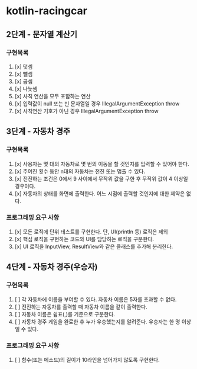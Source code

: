 # kotlin-racingcar


## 2단계 - 문자열 계산기

### 구현목록 
1. [x] 덧셈
2. [x] 뺄셈
3. [x] 곱셈
4. [x] 나눗셈
5. [x] 사칙 연산을 모두 포함하는 연산
6. [x] 입력값이 null 또는 빈 문자열일 경우 IllegalArgumentException throw
7. [x] 사칙연산 기호가 아닌 경우 IllegalArgumentException throw


## 3단계 - 자동차 경주

### 구현목록
1. [x] 사용자는 몇 대의 자동차로 몇 번의 이동을 할 것인지를 입력할 수 있어야 한다.
2. [x] 주어진 횟수 동안 n대의 자동차는 전진 또는 멈출 수 있다.
3. [x] 전진하는 조건은 0에서 9 사이에서 무작위 값을 구한 후 무작위 값이 4 이상일 경우이다.
4. [x] 자동차의 상태를 화면에 출력한다. 어느 시점에 출력할 것인지에 대한 제약은 없다.

### 프로그래밍 요구 사항
1. [x] 모든 로직에 단위 테스트를 구현한다. 단, UI(println 등) 로직은 제외
2. [x] 핵심 로직을 구현하는 코드와 UI를 담당하는 로직을 구분한다.
3. [x] UI 로직을 InputView, ResultView와 같은 클래스를 추가해 분리한다.


## 4단계 - 자동차 경주(우승자)

### 구현목록
1. [ ] 각 자동차에 이름을 부여할 수 있다. 자동차 이름은 5자를 초과할 수 없다.
2. [ ] 전진하는 자동차를 출력할 때 자동차 이름을 같이 출력한다. 
3. [ ] 자동차 이름은 쉼표(,)를 기준으로 구분한다. 
4. [ ] 자동차 경주 게임을 완료한 후 누가 우승했는지를 알려준다. 우승자는 한 명 이상일 수 있다.

### 프로그래밍 요구 사항
1. [ ] 함수(또는 메소드)의 길이가 10라인을 넘어가지 않도록 구현한다.
